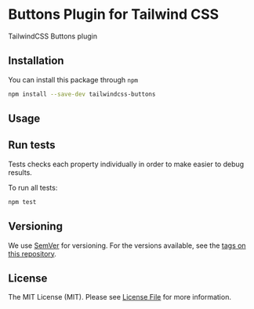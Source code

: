 # Buttons Plugin for Tailwind CSS

TailwindCSS Buttons plugin

## Installation

You can install this package through `npm`

```bash
npm install --save-dev tailwindcss-buttons
```

## Usage


## Run tests

Tests checks each property individually in order to make easier to debug results.

To run all tests:

```bash
npm test
```

## Versioning

We use [SemVer](http://semver.org/) for versioning. For the versions available, see the [tags on this repository](https://github.com/latevaweb/tailwindcss-buttons/tags). 

## License

The MIT License (MIT). Please see [License File](LICENSE) for more information.
